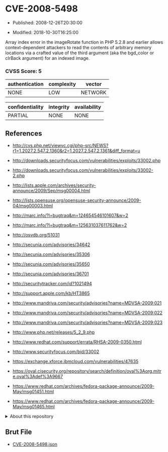# CVE-2008-5498

- Published: 2008-12-26T20:30:00

- Modified: 2018-10-30T16:25:00

Array index error in the imageRotate function in PHP 5.2.8 and earlier allows context-dependent attackers to read the contents of arbitrary memory locations via a crafted value of the third argument (aka the bgd_color or clrBack argument) for an indexed image.

### CVSS Score: **5**

| authentication | complexity | vector |
| --- | --- | --- |
| NONE | LOW | NETWORK |

| confidentiality | integrity | availability |
| --- | --- | --- |
| PARTIAL | NONE | NONE |

## References

* http://cvs.php.net/viewvc.cgi/php-src/NEWS?r1=1.2027.2.547.2.1360&r2=1.2027.2.547.2.1361&diff_format=u

* http://downloads.securityfocus.com/vulnerabilities/exploits/33002.php

* http://downloads.securityfocus.com/vulnerabilities/exploits/33002-2.php

* http://lists.apple.com/archives/security-announce/2009/Sep/msg00004.html

* http://lists.opensuse.org/opensuse-security-announce/2009-04/msg00003.html

* http://marc.info/?l=bugtraq&m=124654546101607&w=2

* http://marc.info/?l=bugtraq&m=125631037611762&w=2

* http://osvdb.org/51031

* http://secunia.com/advisories/34642

* http://secunia.com/advisories/35306

* http://secunia.com/advisories/35650

* http://secunia.com/advisories/36701

* http://securitytracker.com/id?1021494

* http://support.apple.com/kb/HT3865

* http://www.mandriva.com/security/advisories?name=MDVSA-2009:021

* http://www.mandriva.com/security/advisories?name=MDVSA-2009:022

* http://www.mandriva.com/security/advisories?name=MDVSA-2009:023

* http://www.php.net/releases/5_2_9.php

* http://www.redhat.com/support/errata/RHSA-2009-0350.html

* http://www.securityfocus.com/bid/33002

* https://exchange.xforce.ibmcloud.com/vulnerabilities/47635

* https://oval.cisecurity.org/repository/search/definition/oval%3Aorg.mitre.oval%3Adef%3A9667

* https://www.redhat.com/archives/fedora-package-announce/2009-May/msg01451.html

* https://www.redhat.com/archives/fedora-package-announce/2009-May/msg01465.html

<details>
<summary>About this repository</summary> 

  This repository is part of the project [Live Hack CVE](https://github.com/Live-Hack-CVE). Main website can be found [www.live-hack.org](https://www.live-hack.org) 
  
  Made by [Sn0wAlice](https://github.com/Sn0wAlice) for the people that care about security and need to have a feed of the latest CVEs. Hope you enjoy it, don't forget to star the repo and follow me on [Twitter](https://twitter.com/Sn0wAlice) and [Github](https://github.com/Sn0wAlice). And that is my [personnal website](https://www.alice-snow.me/)

  - [Home Page](https://github.com/Live-Hack-CVE)
  - [Framework](https://github.com/Live-Hack-CVE/cve-framework)
  - [CVE database](https://github.com/Live-Hack-CVE/full_database)
  - [Changelog](https://github.com/Live-Hack-CVE/Changelog)
</details>

## Brut File

* [CVE-2008-5498.json](https://raw.githubusercontent.com/Live-Hack-CVE/full_database/main/cves/2008/CVE-2008-5498.json)


